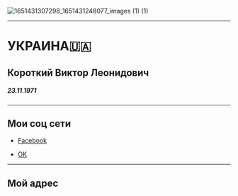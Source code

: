 ![1651431307298_1651431248077_images (1) (1)](https://user-images.githubusercontent.com/108808767/177547614-3b96ad63-0714-46f0-a052-789008da265b.jpeg)
<hr />
<html lang="en">
 <body>
 <meta charset="UTF-8">
 <h1>УКРАИНА🇺🇦</h1>
 <h2>Короткий Виктор Леонидович</h2>
 <h5>23.11.1971</h5>
<hr />
 <h2>Мои соц сети</h2>
 <ul>
  <li><a href="https://m.facebook.com/profile.php/"target="_blank">Facebook</a></li></ul>
 <ul>
  <li><a href="https://odnoklassniki.com/"target="_blank">OK</a></li></ul>
<hr />
 <h2>Мой адрес</h2>
 
 
 
 

 




 





 
  
